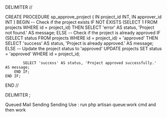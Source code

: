 DELIMITER //

CREATE PROCEDURE sp_approve_project (
IN project_id INT,
IN approver_id INT
)
BEGIN
-- Check if the project exists
IF NOT EXISTS (SELECT 1 FROM projects WHERE id = project_id) THEN
SELECT 'error' AS status, 'Project not found.' AS message;
ELSE
-- Check if the project is already approved
IF (SELECT status FROM projects WHERE id = project_id) = 'approved' THEN
SELECT 'success' AS status, 'Project is already approved.' AS message;
ELSE
-- Update the project status to 'approved'
UPDATE projects SET status = 'approved' WHERE id = project_id;

            SELECT 'success' AS status, 'Project approved successfully.' AS message;
        END IF;
    END IF;

END //

DELIMITER ;

<!-- Maisending for use  -->

Queued Mail Sending Sending Use :
run php artisan queue:work cmd and then work
